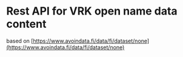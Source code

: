 # Rest API for VRK open name data content

based on [https://www.avoindata.fi/data/fi/dataset/none](https://www.avoindata.fi/data/fi/dataset/none)